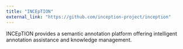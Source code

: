 ```yaml
---
title: "INCEpTION"
external_link: "https://github.com/inception-project/inception"
---
```


INCEpTION provides a semantic annotation platform offering intelligent annotation assistance and knowledge management.